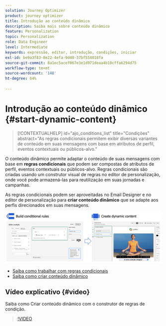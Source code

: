 ```yaml
---
solution: Journey Optimizer
product: journey optimizer
title: Introdução ao conteúdo dinâmico
description: Saiba mais sobre conteúdo dinâmico
feature: Personalization
topic: Personalization
role: Data Engineer
level: Intermediate
keywords: expressão, editor, introdução, condições, iniciar
exl-id: be9a3f83-8e22-4efa-9d48-37bf554018fa
source-git-commit: 8a1ec5acef067e3e1d971deaa4b10cffa6294d75
workflow-type: tm+mt
source-wordcount: '148'
ht-degree: 64%

---
```


# Introdução ao conteúdo dinâmico {#start-dynamic-content}

>[!CONTEXTUALHELP]
>id="ajo_conditions_list"
>title="Condições"
>abstract="As regras condicionais permitem exibir diversas variantes de conteúdo em suas mensagens com base em atributos de perfil, eventos contextuais ou públicos-alvo."

O conteúdo dinâmico permite adaptar o conteúdo de suas mensagens com base em **regras condicionais** que podem ser compostas de atributos de perfil, eventos contextuais ou públicos-alvo. Regras condicionais são criadas usando um construtor visual de regras no editor de personalização, onde você pode armazená-las para reutilização em suas jornadas e campanhas.

As regras condicionais podem ser aproveitadas no Email Designer e no editor de personalização para **criar conteúdo dinâmico** que se adapte aos perfis direcionados em suas mensagens.

![](assets/conditions-overview.png)

* [Saiba como trabalhar com regras condicionais](create-conditions.md)
* [Saiba como criar conteúdo dinâmico](dynamic-content.md)

## Vídeo explicativo {#video}

Saiba como Criar conteúdo dinâmico com o construtor de regras de condição.

>[!VIDEO](https://video.tv.adobe.com/v/3409815?quality=12)
